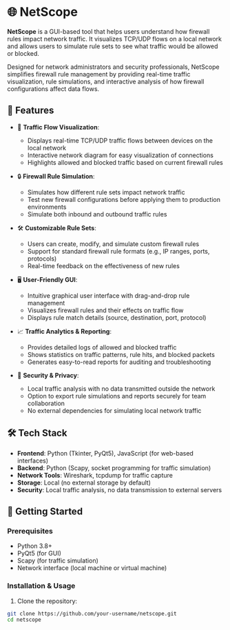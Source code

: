 # 🌐 NetScope

**NetScope** is a GUI-based tool that helps users understand how firewall rules impact network traffic. It visualizes TCP/UDP flows on a local network and allows users to simulate rule sets to see what traffic would be allowed or blocked. 

Designed for network administrators and security professionals, NetScope simplifies firewall rule management by providing real-time traffic visualization, rule simulations, and interactive analysis of how firewall configurations affect data flows.

## 📌 Features

- 🌊 **Traffic Flow Visualization**:
  - Displays real-time TCP/UDP traffic flows between devices on the local network
  - Interactive network diagram for easy visualization of connections
  - Highlights allowed and blocked traffic based on current firewall rules

- 🔒 **Firewall Rule Simulation**:
  - Simulates how different rule sets impact network traffic
  - Test new firewall configurations before applying them to production environments
  - Simulate both inbound and outbound traffic rules

- 🛠️ **Customizable Rule Sets**:
  - Users can create, modify, and simulate custom firewall rules
  - Support for standard firewall rule formats (e.g., IP ranges, ports, protocols)
  - Real-time feedback on the effectiveness of new rules

- 🖥️ **User-Friendly GUI**:
  - Intuitive graphical user interface with drag-and-drop rule management
  - Visualizes firewall rules and their effects on traffic flow
  - Displays rule match details (source, destination, port, protocol)

- 📈 **Traffic Analytics & Reporting**:
  - Provides detailed logs of allowed and blocked traffic
  - Shows statistics on traffic patterns, rule hits, and blocked packets
  - Generates easy-to-read reports for auditing and troubleshooting

- 🔐 **Security & Privacy**:
  - Local traffic analysis with no data transmitted outside the network
  - Option to export rule simulations and reports securely for team collaboration
  - No external dependencies for simulating local network traffic

## 🛠️ Tech Stack

- **Frontend**: Python (Tkinter, PyQt5), JavaScript (for web-based interfaces)
- **Backend**: Python (Scapy, socket programming for traffic simulation)
- **Network Tools**: Wireshark, tcpdump for traffic capture
- **Storage**: Local (no external storage by default)
- **Security**: Local traffic analysis, no data transmission to external servers

## 🚀 Getting Started

### Prerequisites

- Python 3.8+
- PyQt5 (for GUI)
- Scapy (for traffic simulation)
- Network interface (local machine or virtual machine)

### Installation & Usage

1. Clone the repository:

```bash
git clone https://github.com/your-username/netscope.git
cd netscope
